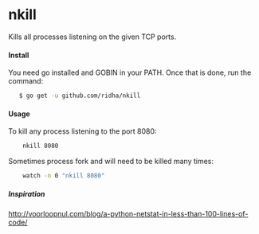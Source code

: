 # nkill

Kills all processes listening on the given TCP ports.

#### Install

You need go installed and GOBIN in your PATH. Once that is done, run the command:

```bash
   $ go get -u github.com/ridha/nkill
```

#### Usage

To kill any process listening to the port 8080:

```bash
    nkill 8080
```

Sometimes process fork and will need to be killed many times:

```bash
    watch -n 0 "nkill 8080"
```

##### Inspiration

http://voorloopnul.com/blog/a-python-netstat-in-less-than-100-lines-of-code/
